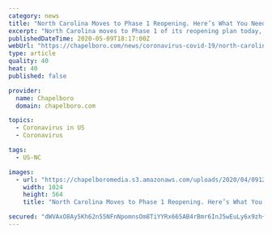 ```yaml
---
category: news
title: "North Carolina Moves to Phase 1 Reopening. Here’s What You Need to Know"
excerpt: "North Carolina moves to Phase 1 of its reopening plan today, which will open up many businsesses. Which ones will still remain closed?"
publishedDateTime: 2020-05-09T18:17:00Z
webUrl: "https://chapelboro.com/news/coronavirus-covid-19/north-carolina-moves-to-phase-1-reopening-today-heres-what-you-need-to-know"
type: article
quality: 40
heat: 40
published: false

provider:
  name: Chapelboro
  domain: chapelboro.com

topics:
  - Coronavirus in US
  - Coronavirus

tags:
  - US-NC

images:
  - url: "https://chapelboromedia.s3.amazonaws.com/uploads/2020/04/09121849/49750448078_17d1c3d59b_k-1024x564.jpg"
    width: 1024
    height: 564
    title: "North Carolina Moves to Phase 1 Reopening. Here’s What You Need to Know"

secured: "dWVAxO8Ay5Kh62n55NFnNpomnsOm8TiYYRx665AB4rBmr6InJ5wEuLy6x9zh+u2PFtSsoaQzYxKBmy38f52NWVUcSJrXkcng+A6zX+tdsx0gsSGk/vZ2wN8iHtFKG9VuJ25nyiFhzsn09oncZQCaniy8Nav3dvBmxUhFnRBo8NEHfj15hBPqc1tazns6UYkhOMNbW3O4mC56uEEu0qhr4iqoHa5l9aNHeq/jMiYWbW8UwcWtrkHSHdBQq6904qfteXzLOay6SF4gPQa0OOpKARyOhUBm35UevwwotgLGEl+YPMy6dvbGNWzbUPaou0hj;+GP7TdGMYXZNPL0UF1y/hA=="
---
```


